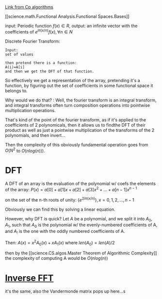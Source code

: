[Link from Cp algorithms](https://cp-algorithms.com/algebra/fft.html)

[[science.math.Functional Analysis.Functional Spaces.Bases]]


input:
Periodic function $f(x) \in R$, output: 
an infinite vector with the coefficients of $e^{i\pi(x/n)}f(x),\forall n\in N$ 

Discrete Fourier Transform:

```
Input:
set of values

then pretend there is a function:
A(i)=A[i]
and then we get the DFT of that function.
```

So effectively we get a representation of the array, pretending it's a function, by figuring out the set of coefficients in some functional space it belongs to.

Why would we do that?
:
Well, the fourier transform is an integral transform, and integral transforms often turn composition operations into pointwise multiplication operations.


That's kind of the point of the fourier transform, as if it's applied to the coefficients of 2 polynomicals, then it allows us to findthe DFT of their product as well as just a pointwise multiplication of the transforms of the 2 polynomials, and then invert...

Then the complexity of this obviously fundamental operation goes from $O(N^2$ to $O(nlog(n)))$.


# DFT

A DFT of an array is the evaluation of the polynomial w/ coefs the elements of the array:
$P(x)=a[0]+a[1]x+a[2]+a[3]x^2+...+a[n-1]x^{n-1}$

on the set of the n-th roots of unity:
$\{e^{2i\pi(x/n)}\}, x=0,1,2,...,n-1$

Obviously we can find this by solving a linear equation.


However, why DFT is quick?
Let $A$ be a polynomial, and we split it into $A_0,A_1$, such that $A_0$ is the polynomial w/ the evenly-numbered coefficients of A, and $A_!$ is the one with the oddly numbered coefficients of A.


Then:
$A(x)=x^2A_0(x)+xA_1(x)$
where $len(A_0)=len(A)/2$

then by the [[science.CS.algos.Master Theorem of Algorithmic Complexity]] the complexity of computing A would be $O(nlog(n))$

# [Inverse FFT](https://cp-algorithms.com/algebra/fft.html)
it's the same, also the Vandermonde matrix pops up here...s




